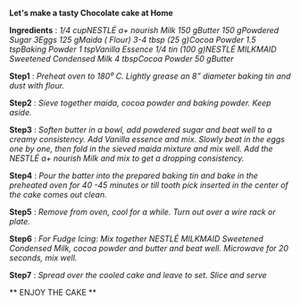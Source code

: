**Let's make a tasty Chocolate cake at Home**

**Ingredients** : *1/4 cupNESTLÉ a+ nourish Milk
150 gButter
150 gPowdered Sugar
3Eggs
125 gMaida ( Flour)
3-4 tbsp (25 g)Cocoa Powder
1.5 tspBaking Powder
1 tspVanilla Essence
1/4 tin (100 g)NESTLÉ MILKMAID Sweetened Condensed Milk
4 tbspCocoa Powder
50 gButter*


**Step1** : *Preheat oven to 180⁰ C.  Lightly grease an 8” diameter baking tin and dust with flour.*

**Step2** : *Sieve together maida, cocoa powder and baking powder. Keep aside.*

**Step3** : *Soften butter in a bowl, add powdered sugar and beat well to a creamy consistency. Add Vanilla essence and mix. Slowly beat in the eggs one by one, then fold in the sieved maida mixture and mix well.  Add the NESTLÉ a+ nourish Milk and mix to get a dropping consistency.*

**Step4** : *Pour the batter into the prepared baking tin and bake in the preheated oven for 40 -45 minutes or till tooth pick inserted in the center of the cake comes out clean.*

**Step5** : *Remove from oven, cool for a while. Turn out over a wire rack or plate.*

**Step6** : *For Fudge Icing: Mix together NESTLÉ MILKMAID Sweetened Condensed Milk, cocoa powder and butter and beat well. Microwave for 20 seconds, mix well.*

**Step7** : *Spread over the cooled cake and leave to set. Slice and serve*

** ENJOY THE CAKE **
